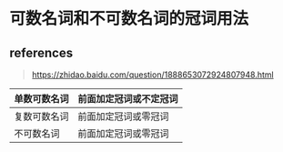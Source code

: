 # 可数名词和不可数名词的冠词用法

## references

> https://zhidao.baidu.com/question/1888653072924807948.html

| 单数可数名词 | 前面加定冠词或不定冠词 |
| ------------ | ---------------------- |
| 复数可数名词 | 前面加定冠词或零冠词   |
| 不可数名词   | 前面加定冠词或零冠词   |

